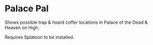 # Palace Pal

Shows possible trap & hoard coffer locations in Palace of the Dead & Heaven on High. 

Requires Splatoon to be installed.
